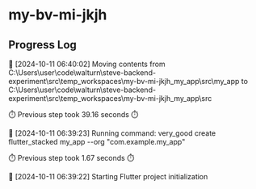 # my-bv-mi-jkjh
## Progress Log
🔄 [2024-10-11 06:40:02] Moving contents from C:\Users\user\code\walturn\steve-backend-experiment\src\temp_workspaces\my-bv-mi-jkjh_my_app\src\my_app to C:\Users\user\code\walturn\steve-backend-experiment\src\temp_workspaces\my-bv-mi-jkjh_my_app\src

⏱️ Previous step took 39.16 seconds ⏱️

🔄 [2024-10-11 06:39:23] Running command: very_good create flutter_stacked my_app --org "com.example.my_app"

⏱️ Previous step took 1.67 seconds ⏱️

🔄 [2024-10-11 06:39:22] Starting Flutter project initialization
